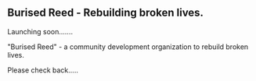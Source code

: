 ## Burised Reed - Rebuilding broken lives.

Launching soon.......

"Burised Reed" - a community development organization to rebuild broken lives.

Please check back.....

